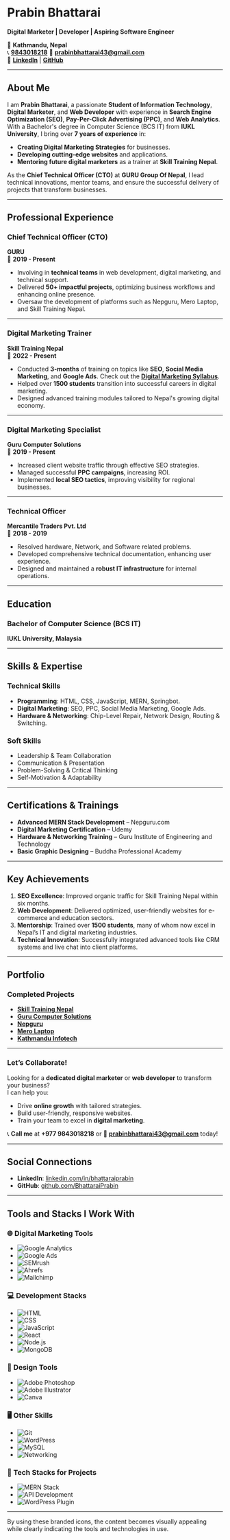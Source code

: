 # **Prabin Bhattarai**  
**Digital Marketer | Developer | Aspiring Software Engineer**  

📍 **Kathmandu, Nepal**  
📞 **[9843018218](https://wa.me/9779843018218)**
📧 **[prabinbhattarai43@gmail.com](mailto:prabinbhattarai43@gmail.com)**  
🔗 **[LinkedIn](https://www.linkedin.com/in/bhattaraiprabin/)** | **[GitHub](https://github.com/BhattaraiPrabin/)**  

---

## **About Me**  
I am **Prabin Bhattarai**, a passionate **Student of Information Technology**, **Digital Marketer**, and **Web Developer** with experience in **Search Engine Optimization (SEO)**, **Pay-Per-Click Advertising (PPC)**, and **Web Analytics**. With a Bachelor's degree in Computer Science (BCS IT) from **IUKL University**, I bring over **7 years of experience** in:  
- **Creating Digital Marketing Strategies** for businesses.  
- **Developing cutting-edge websites** and applications.  
- **Mentoring future digital marketers** as a trainer at **Skill Training Nepal**.  

As the **Chief Technical Officer (CTO)** at **GURU Group Of Nepal**, I lead technical innovations, mentor teams, and ensure the successful delivery of projects that transform businesses.

---

## **Professional Experience**  

### **Chief Technical Officer (CTO)**  
**GURU**  
📆 **2019 - Present**  
- Involving in **technical teams** in web development, digital marketing, and technical support.  
- Delivered **50+ impactful projects**, optimizing business workflows and enhancing online presence.  
- Oversaw the development of platforms such as Nepguru, Mero Laptop, and Skill Training Nepal.  

---

### **Digital Marketing Trainer**  
**Skill Training Nepal**  
📆 **2022 - Present**  
- Conducted **3-months** of training on topics like **SEO**, **Social Media Marketing**, and **Google Ads**. Check out the **[Digital Marketing Syllabus](https://skilltrainingnepal.com/course/digital-marketing-training-in-nepal)**.
- Helped over **1500 students** transition into successful careers in digital marketing.  
- Designed advanced training modules tailored to Nepal's growing digital economy.  

---

### **Digital Marketing Specialist**  
**Guru Computer Solutions**  
📆 **2019 - Present**  
- Increased client website traffic  through effective SEO strategies.  
- Managed successful **PPC campaigns**, increasing ROI.  
- Implemented **local SEO tactics**, improving visibility for regional businesses.  

---

### **Technical Officer**  
**Mercantile Traders Pvt. Ltd**  
📆 **2018 - 2019**  
- Resolved hardware, Network, and Software related problems.
- Developed comprehensive technical documentation, enhancing user experience.  
- Designed and maintained a **robust IT infrastructure** for internal operations.  

---

## **Education**  

### **Bachelor of Computer Science (BCS IT)**  
**IUKL University, Malaysia**  

---

## **Skills & Expertise**  

### **Technical Skills**  
- **Programming**: HTML, CSS, JavaScript, MERN, Springbot. 
- **Digital Marketing**: SEO, PPC, Social Media Marketing, Google Ads.  
- **Hardware & Networking**: Chip-Level Repair, Network Design, Routing & Switching.  

### **Soft Skills**  
- Leadership & Team Collaboration  
- Communication & Presentation  
- Problem-Solving & Critical Thinking  
- Self-Motivation & Adaptability  

---

## **Certifications & Trainings**  
- **Advanced MERN Stack Development** – Nepguru.com  
- **Digital Marketing Certification** – Udemy  
- **Hardware & Networking Training** – Guru Institute of Engineering and Technology  
- **Basic Graphic Designing** – Buddha Professional Academy  

---

## **Key Achievements**  
1. **SEO Excellence**: Improved organic traffic for Skill Training Nepal within six months.  
2. **Web Development**: Delivered optimized, user-friendly websites for e-commerce and education sectors.  
3. **Mentorship**: Trained over **1500 students**, many of whom now excel in Nepal’s IT and digital marketing industries.  
4. **Technical Innovation**: Successfully integrated advanced tools like CRM systems and live chat into client platforms.  

---

## **Portfolio**  

### **Completed Projects**  
- **[Skill Training Nepal](https://skilltrainingnepal.com/)**  
- **[Guru Computer Solutions](https://gurucomputer.com.np/)**  
- **[Nepguru](https://nepguru.com/)**  
- **[Mero Laptop](https://merolaptop.com/)**  
- **[Kathmandu Infotech](https://www.kathmanduinfotech.com/)**  

---

### **Let’s Collaborate!**  
Looking for a **dedicated digital marketer** or **web developer** to transform your business?  
I can help you:  
- Drive **online growth** with tailored strategies.  
- Build user-friendly, responsive websites.  
- Train your team to excel in **digital marketing**.  

📞 **Call me** at **+977 9843018218** or 📧 **[prabinbhattarai43@gmail.com](mailto:prabinbhattarai43@gmail.com)** today!  

---

## **Social Connections**  
- **LinkedIn**: [linkedin.com/in/bhattaraiprabin](https://www.linkedin.com/in/bhattaraiprabin/)  
- **GitHub**: [github.com/BhattaraiPrabin](https://github.com/BhattaraiPrabin/)  

------

## Tools and Stacks I Work With  

### 🌐 Digital Marketing Tools  
- ![Google Analytics](https://img.shields.io/badge/Google%20Analytics-%234285F4.svg?style=for-the-badge&logo=google-analytics&logoColor=white)  
- ![Google Ads](https://img.shields.io/badge/Google%20Ads-%234285F4.svg?style=for-the-badge&logo=google-ads&logoColor=white)  
- ![SEMrush](https://img.shields.io/badge/SEMrush-FF6C37?style=for-the-badge&logo=semrush&logoColor=white)  
- ![Ahrefs](https://img.shields.io/badge/Ahrefs-3766AB?style=for-the-badge&logo=ahrefs&logoColor=white)  
- ![Mailchimp](https://img.shields.io/badge/Mailchimp-FFE01B?style=for-the-badge&logo=mailchimp&logoColor=black)  

### 💻 Development Stacks  
- ![HTML](https://img.shields.io/badge/HTML-%23E34F26.svg?style=for-the-badge&logo=html5&logoColor=white)  
- ![CSS](https://img.shields.io/badge/CSS-%231572B6.svg?style=for-the-badge&logo=css3&logoColor=white)  
- ![JavaScript](https://img.shields.io/badge/JavaScript-%23F7DF1E.svg?style=for-the-badge&logo=javascript&logoColor=black)  
- ![React](https://img.shields.io/badge/React-%2361DAFB.svg?style=for-the-badge&logo=react&logoColor=black)  
- ![Node.js](https://img.shields.io/badge/Node.js-%23339933.svg?style=for-the-badge&logo=node.js&logoColor=white)  
- ![MongoDB](https://img.shields.io/badge/MongoDB-%2347A248.svg?style=for-the-badge&logo=mongodb&logoColor=white)  

### 🎨 Design Tools  
- ![Adobe Photoshop](https://img.shields.io/badge/Adobe%20Photoshop-%2331A8FF.svg?style=for-the-badge&logo=adobe-photoshop&logoColor=white)  
- ![Adobe Illustrator](https://img.shields.io/badge/Adobe%20Illustrator-%23FF9A00.svg?style=for-the-badge&logo=adobe-illustrator&logoColor=white)  
- ![Canva](https://img.shields.io/badge/Canva-%2300C4CC.svg?style=for-the-badge&logo=canva&logoColor=white)  

### 🖥️ Other Skills  
- ![Git](https://img.shields.io/badge/Git-%23F05032.svg?style=for-the-badge&logo=git&logoColor=white)  
- ![WordPress](https://img.shields.io/badge/WordPress-%2321759B.svg?style=for-the-badge&logo=wordpress&logoColor=white)  
- ![MySQL](https://img.shields.io/badge/MySQL-%234479A1.svg?style=for-the-badge&logo=mysql&logoColor=white)  
- ![Networking](https://img.shields.io/badge/Networking-%23000000.svg?style=for-the-badge&logo=ethernet&logoColor=white)  

### 🔗 Tech Stacks for Projects  
- ![MERN Stack](https://img.shields.io/badge/MERN%20Stack-%235BDB4C.svg?style=for-the-badge&logo=mongodb&logoColor=white)  
- ![API Development](https://img.shields.io/badge/RESTful%20API-%23000000.svg?style=for-the-badge&logo=api&logoColor=white)  
- ![WordPress Plugin](https://img.shields.io/badge/WordPress%20Plugin-%2321759B.svg?style=for-the-badge&logo=wordpress&logoColor=white)  

---

By using these branded icons, the content becomes visually appealing while clearly indicating the tools and technologies in use.

